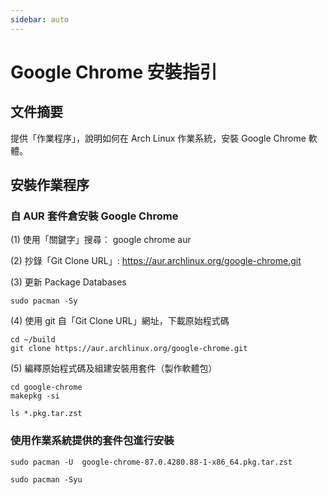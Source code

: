 ```yaml
---
sidebar: auto
---
```


# Google Chrome 安裝指引

## 文件摘要

提供「作業程序」，說明如何在 Arch Linux 作業系統，安裝 Google Chrome 軟體。

## 安裝作業程序

### 自 AUR 套件倉安裝 Google Chrome

(1) 使用「關鍵字」搜尋： google chrome aur

(2) 抄錄「Git Clone URL」: https://aur.archlinux.org/google-chrome.git

(3) 更新 Package Databases

```
sudo pacman -Sy
```

(4) 使用 git 自「Git Clone URL」網址，下載原始程式碼

```
cd ~/build
git clone https://aur.archlinux.org/google-chrome.git
```

(5) 編釋原始程式碼及組建安裝用套件（製作軟體包）

```
cd google-chrome
makepkg -si

ls *.pkg.tar.zst
```

### 使用作業系統提供的套件包進行安裝

```
sudo pacman -U  google-chrome-87.0.4280.88-1-x86_64.pkg.tar.zst

sudo pacman -Syu
```
